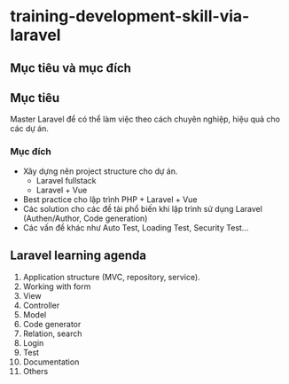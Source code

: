 # training-development-skill-via-laravel

## Mục tiêu và mục đích

## Mục tiêu

Master Laravel để có thể làm việc theo cách chuyên nghiệp, hiệu quả cho các dự án.

### Mục đích

* Xây dựng nên project structure cho dự án.
  * Laravel fullstack
  * Laravel + Vue
* Best practice cho lập trình PHP + Laravel + Vue
* Các solution cho các đề tài phổ biến khi lập trình sử dụng Laravel (Authen/Author, Code generation)
* Các vấn đề khác như Auto Test, Loading Test, Security Test...

## Laravel learning agenda

1. Application structure (MVC, repository, service).
3. Working with form
4. View
5. Controller
3. Model
2. Code generator
1. Relation, search
1. Login
1. Test
1. Documentation
1. Others